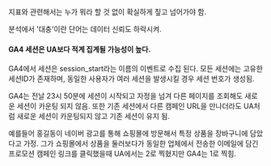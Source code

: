 지표와 관련해서는 누가 뭐라 할 것 없이 확실하게 짚고 넘어가야 함.

분석에서 '대충'이란 단어는 데이터 신뢰도 하락시켜.


#### GA4 세션은 UA보다 적계 집계될 가능성이 높다.

GA4에서 세션은 session_start라는 이름의 이벤트로 수집 된다. 모든 세션에는 고유한 세션ID가 존재하며, 동일한 사용자가 여러 세션을 발생시킬 경우 세션 번호가 생성됨.

GA4는 전날 23시 50분에 세션이 시작되고 자정을 넘겨 다른 페이지를 조회해도 새로운 세션이 카운팅 되지 않음. 또한 기존 세션에서 다른 캠페인 URL을 만나더라도 UA처럼 새로운 세션이 카운팅되지 않고 기존 세션이 유지 됨.

예를들어 홍길동이 네이버 광고를 통해 쇼핑몰에 방문해서 특정 상품을 장바구니에 담았다고 가정. 그가 쇼핑몰에서 상품을 둘러보다가 동일한 업체에서 전송한 이메일에 담긴 프로모션 캠페인 링크를 클릭했을때 UA에서는 2로 찍혔지만 GA4는 1로 찍힘.
